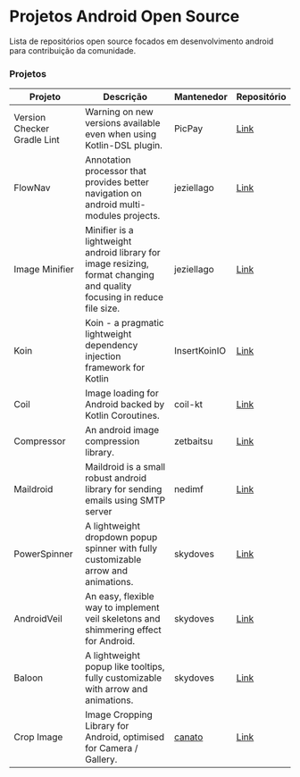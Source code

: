 # Projetos Android Open Source

Lista de repositórios open source focados em desenvolvimento android para contribuição da comunidade.

### Projetos

| **Projeto** | **Descrição** | **Mantenedor** | **Repositório** |
| - | - | - | - |
| Version Checker Gradle Lint | Warning on new versions available even when using Kotlin-DSL plugin. | PicPay | [Link](https://github.com/PicPay/version-checker-gradle-lint) |
| FlowNav | Annotation processor that provides better navigation on android multi-modules projects. | jeziellago | [Link](https://github.com/jeziellago/FlowNav) |
| Image Minifier | Minifier is a lightweight android library for image resizing, format changing and quality focusing in reduce file size. | jeziellago | [Link](https://github.com/jeziellago/image-minifier) |
| Koin | Koin - a pragmatic lightweight dependency injection framework for Kotlin | InsertKoinIO | [Link](https://github.com/InsertKoinIO/koin) |
| Coil | Image loading for Android backed by Kotlin Coroutines. | coil-kt | [Link](https://github.com/coil-kt/coil) |
| Compressor | An android image compression library. | zetbaitsu | [Link](https://github.com/zetbaitsu/Compressor) |
| Maildroid | Maildroid is a small robust android library for sending emails using SMTP server | nedimf | [Link](https://github.com/nedimf/maildroid) |
| PowerSpinner | A lightweight dropdown popup spinner with fully customizable arrow and animations. | skydoves | [Link](https://github.com/skydoves/PowerSpinner) |
| AndroidVeil | An easy, flexible way to implement veil skeletons and shimmering effect for Android. | skydoves | [Link](https://github.com/skydoves/AndroidVeil) |
| Baloon | A lightweight popup like tooltips, fully customizable with arrow and animations. | skydoves | [Link](https://github.com/skydoves/Balloon) |
| Crop Image | Image Cropping Library for Android, optimised for Camera / Gallery. | [canato](https://github.com/Canato) | [Link](https://github.com/CanHub/Android-Image-Cropper) |
